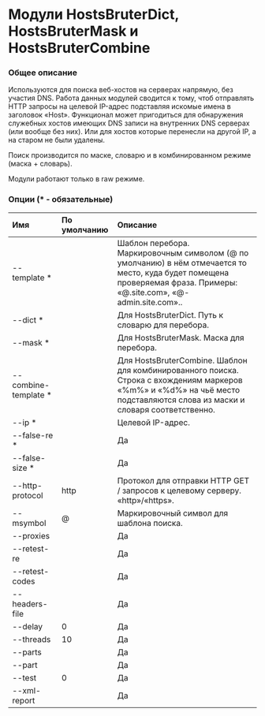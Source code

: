 # Модули HostsBruterDict, HostsBruterMask и HostsBruterCombine

### Общее описание 

Используются для поиска веб-хостов на серверах напрямую, без участия DNS. Работа данных модулей сводится к тому, чтоб отправлять HTTP запросы на целевой IP-адрес подставляя искомые имена в заголовок «Host». Функционал может пригодиться для обнаружения служебных хостов имеющих DNS записи на внутренних DNS серверах \(или вообще без них\). Или для хостов которые перенесли на другой IP, а на старом не были удалены.

Поиск производится по маске, словарю и в комбинированном режиме \(маска + словарь\).

Модули работают только в raw режиме.

### Опции \(\* - обязательные\)

| Имя | По умолчанию | Описание |
| :--- | :--- | :--- |
| --template \* |  | Шаблон перебора. Маркировочным символом (@ по умолчанию) в нём отмечается то место, куда будет помещена проверяемая фраза. Примеры:  «@.site.com», «@-admin.site.com».. |
| --dict \* |  | Для HostsBruterDict. Путь к словарю для перебора. |
| --mask \* |  | Для HostsBruterMask. Маска для перебора. |
| --combine-template \* |  | Для HostsBruterCombine. Шаблон для комбинированного поиска. Строка с вхождениям маркеров «%m%» и «%d%» на чьё место подставляются слова из маски и словаря соответственно. |
| --ip \* |  | Целевой IP-адрес. |
| --false-re \* |  | Да | Да | RegEx \(python.re\), при наличии совпадений в теле ответа свидетельствующая об отрицательном результате. |
| --false-size \* |  | Да | Да | Размер тела отрицательного ответа. Помните что разные утилиты могут давать разный размер ответа. Используйте тестовый режим чтобы узнать нужное вам значение. |
| --http-protocol | http | Протокол для отправки HTTP GET / запросов к целевому серверу. «http»/«https». |
| --msymbol | @ | Маркировочный символ для шаблона поиска. |
| --proxies |  | Да | Да | Файл со списком http-proxy. |
| --retest-re |  | Да | Да | Регулярное выражение \(python.re\) для поиска в ответе сервера признака необходимости переотправить запрос. Например «Service Temporarily Unavailable». |
| --retest-codes |  | Да | Нет | Набор кодов \(через запятую\) указывающих на то, что запрос нужно отправить заново. Например «502,503». |
| --headers-file |  | Да | Нет | Файл с http заголовками для включения в заголовки запроса. |
| --delay | 0 | Да | Да | Задержка между запросами \(в секундах\). Касается не всех рабочих потоков в целом, а каждого потока в частности. |
| --threads | 10 | Да | Да | Количество рабочих потоков |
| --parts |  | Да | Да | На сколько частей разбить проверяемый список \(словарь, маску\) |
| --part |  | Да | Да | С какой из частей проверяемого списка работаем. |
| --test | 0 | Да | Да | Включение тестового режима |
| --xml-report |  | Да | Да | Путь к xml-отчёту |
